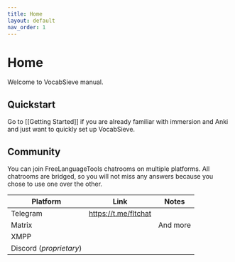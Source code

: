 ```yaml
---
title: Home
layout: default
nav_order: 1
---
```

# Home

Welcome to VocabSieve manual.

## Quickstart

Go to [[Getting Started]] if you are already familiar with immersion and Anki and just want to quickly set up VocabSieve.

## Community

You can join FreeLanguageTools chatrooms on multiple platforms. All chatrooms are bridged, so you will not miss any answers because you chose to use one over the other.

| Platform                | Link             | Notes     |
|  ---                    |    ----             |          ---  |
| Telegram                | https://t.me/fltchat  |    |
| Matrix                  |                     | And more      |
| XMPP                    |                     |               |
| Discord (*proprietary*) |                     |               |
